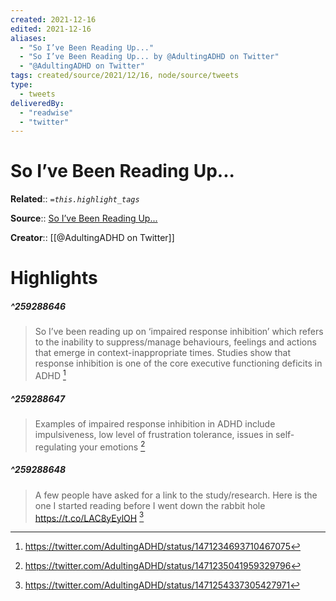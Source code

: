 ```yaml
---
created: 2021-12-16
edited: 2021-12-16
aliases:
  - "So I’ve Been Reading Up..."
  - "So I’ve Been Reading Up... by @AdultingADHD on Twitter"
  - "@AdultingADHD on Twitter"
tags: created/source/2021/12/16, node/source/tweets
type: 
  - tweets
deliveredBy: 
  - "readwise"
  - "twitter"
---
```

# So I’ve Been Reading Up...

**Related**:: 
*`=this.highlight_tags`*

**Source**:: [So I’ve Been Reading Up...](https://twitter.com/AdultingADHD/status/1471234693710467075)

**Creator**:: [[@AdultingADHD on Twitter]]

# Highlights
##### ^259288646
  
> So I’ve been reading up on ‘impaired response inhibition’ which refers to the inability to suppress/manage behaviours, feelings and actions that emerge in context-inappropriate times.
> Studies show that response inhibition is one of the core executive functioning deficits in ADHD 
  [^259288646]

[^259288646]: https://twitter.com/AdultingADHD/status/1471234693710467075

##### ^259288647
  
> Examples of impaired response inhibition in ADHD include impulsiveness, low level of frustration tolerance, issues in self-regulating your emotions 
  [^259288647]

[^259288647]: https://twitter.com/AdultingADHD/status/1471235041959329796

##### ^259288648
  
> A few people have asked for a link to the study/research. Here is the one I started reading before I went down the rabbit hole https://t.co/LAC8yEylOH 
  [^259288648]

[^259288648]: https://twitter.com/AdultingADHD/status/1471254337305427971

